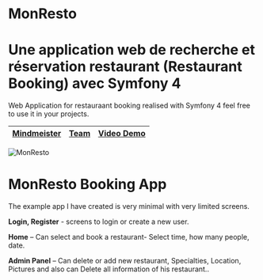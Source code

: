 # MonResto
Une application web de recherche et réservation restaurant (Restaurant Booking) avec Symfony 4
===================

Web Application for restauraant booking realised with Symfony 4 feel free to use it in your projects.

| [Mindmeister](https://www.mindmeister.com/fr/account/login?product=2&return_to=https%3A%2F%2Fwww.meistertask.com%2Ffr%2Fapp%2Fproject%2FrI8b3sT4)  |  [Team](https://www.universitecentrale.net/) | [Video Demo](https://www.youtube.com/)|
|----------|--------|------|

![MonResto](https://zupimages.net/up/21/03/tvw6.gif)


MonResto Booking App
===================
The example app I have created is very minimal with very limited screens. 

**Login, Register** - screens to login or create a new user.

**Home** – Can select and book a restaurant- Select time, how many people, date.

**Admin Panel** – Can delete or add new restaurant, Specialties, Location, Pictures and also can Delete all information of his restaurant..

